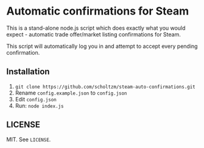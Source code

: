 # Automatic confirmations for Steam

This is a stand-alone node.js script which does exactly what you would expect - automatic trade offer/market listing confirmations for Steam.

This script will automatically log you in and attempt to accept every pending confirmation.

## Installation

1. `git clone https://github.com/scholtzm/steam-auto-confirmations.git`
2. Rename `config.example.json` to `config.json`
3. Edit `config.json`
4. Run: `node index.js`

## LICENSE

MIT. See `LICENSE`.
